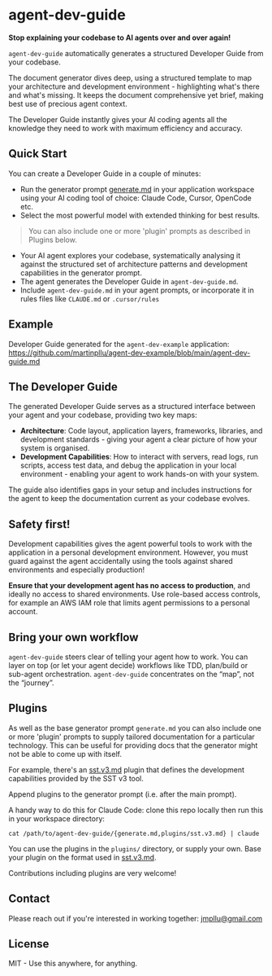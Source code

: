 # agent-dev-guide

**Stop explaining your codebase to AI agents over and over again!**

`agent-dev-guide` automatically generates a structured Developer Guide from your codebase. 

The document generator dives deep, using a structured template to map your architecture and development environment - highlighting what's there and what's missing. It keeps the document comprehensive yet brief, making best use of precious agent context.

The Developer Guide instantly gives your AI coding agents all the knowledge they need to work with maximum efficiency and accuracy.

## Quick Start

You can create a Developer Guide in a couple of minutes:

- Run the generator prompt [generate.md](https://raw.githubusercontent.com/martinpllu/agent-dev-guide/refs/heads/main/generate.md) in your application workspace using your AI coding tool of choice: Claude Code, Cursor, OpenCode etc. 
- Select the most powerful model with extended thinking for best results.
> You can also include one or more 'plugin' prompts as described in Plugins below.
- Your AI agent explores your codebase, systematically analysing it against the structured set of architecture patterns and development capabilities in the generator prompt.
- The agent generates the Developer Guide in `agent-dev-guide.md`. 
- Include `agent-dev-guide.md` in your agent prompts, or incorporate it in rules files like `CLAUDE.md` or `.cursor/rules`

## Example

Developer Guide generated for the `agent-dev-example` application: https://github.com/martinpllu/agent-dev-example/blob/main/agent-dev-guide.md

## The Developer Guide

The generated Developer Guide serves as a structured interface between your agent and your codebase, providing two key maps:

- **Architecture**: Code layout, application layers, frameworks, libraries, and development standards - giving your agent a clear picture of how your system is organised.
- **Development Capabilities**: How to interact with servers, read logs, run scripts, access test data, and debug the application in your local environment - enabling your agent to work hands-on with your system.

The guide also identifies gaps in your setup and includes instructions for the agent to keep the documentation current as your codebase evolves.

## Safety first!

Development capabilities gives the agent powerful tools to work with the application in a personal development environment. However, you must guard against the agent accidentally using the tools against shared environments and especially production!

**Ensure that your development agent has no access to production**, and ideally no access to shared environments. Use role-based access controls, for example an AWS IAM role that limits agent permissions to a personal account.

## Bring your own workflow

`agent-dev-guide` steers clear of telling your agent how to work. You can layer on top (or let your agent decide) workflows like TDD, plan/build or sub-agent orchestration. `agent-dev-guide` concentrates on the “map”, not the “journey”. 

## Plugins

As well as the base generator prompt `generate.md` you can also include one or more 'plugin' prompts to supply tailored documentation for a particular technology. This can be useful for providing docs that the generator might not be able to come up with itself.

For example, there's an [sst.v3.md](plugins/sst.v3.md) plugin that defines the development capabilities provided by the SST v3 tool.

Append plugins to the generator prompt (i.e. after the main prompt). 

A handy way to do this for Claude Code: clone this repo locally then run this in your workspace directory:

```
cat /path/to/agent-dev-guide/{generate.md,plugins/sst.v3.md} | claude
```

You can use the plugins in the `plugins/` directory, or supply your own. Base your plugin on the format used in [sst.v3.md](plugins/sst.v3.md).

Contributions including plugins are very welcome!

## Contact

Please reach out if you're interested in working together: jmpllu@gmail.com

## License

MIT - Use this anywhere, for anything.

